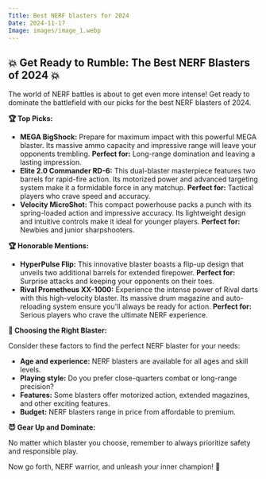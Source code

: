 ```yaml
---
Title: Best NERF blasters for 2024
Date: 2024-11-17
Image: images/image_1.webp
---
```


## 💥 Get Ready to Rumble: The Best NERF Blasters of 2024 💥

The world of NERF battles is about to get even more intense!  Get ready to dominate the battlefield with our picks for the best NERF blasters of 2024. 

**🏆 Top Picks:**

* **MEGA BigShock:** Prepare for maximum impact with this powerful MEGA blaster. Its massive ammo capacity and impressive range will leave your opponents trembling. **Perfect for:** Long-range domination and leaving a lasting impression.
* **Elite 2.0 Commander RD-6:** This dual-blaster masterpiece features two barrels for rapid-fire action. Its motorized power and advanced targeting system make it a formidable force in any matchup. **Perfect for:**  Tactical players who crave speed and accuracy.
* **Velocity MicroShot:** This compact powerhouse packs a punch with its spring-loaded action and impressive accuracy. Its lightweight design and intuitive controls make it ideal for younger players. **Perfect for:**  Newbies and junior sharpshooters.

**🏆 Honorable Mentions:**

* **HyperPulse Flip:** This innovative blaster boasts a flip-up design that unveils two additional barrels for extended firepower. **Perfect for:**  Surprise attacks and keeping your opponents on their toes.
* **Rival Prometheus XX-1000:** Experience the intense power of Rival darts with this high-velocity blaster. Its massive drum magazine and auto-reloading system ensure you'll always be ready for action. **Perfect for:**  Serious players who crave the ultimate NERF experience.

**🤔 Choosing the Right Blaster:**

Consider these factors to find the perfect NERF blaster for your needs:

* **Age and experience:** NERF blasters are available for all ages and skill levels. 
* **Playing style:**  Do you prefer close-quarters combat or long-range precision?
* **Features:**  Some blasters offer motorized action, extended magazines, and other exciting features.
* **Budget:**  NERF blasters range in price from affordable to premium.

**😈 Gear Up and Dominate:**

No matter which blaster you choose, remember to always prioritize safety and responsible play. 

Now go forth, NERF warrior, and unleash your inner champion! 🎉



 
